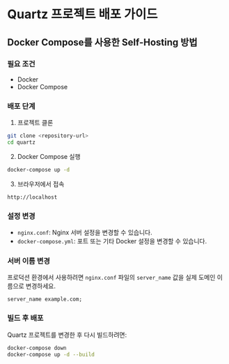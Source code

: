# Quartz 프로젝트 배포 가이드

## Docker Compose를 사용한 Self-Hosting 방법

### 필요 조건
- Docker
- Docker Compose

### 배포 단계

1. 프로젝트 클론
```bash
git clone <repository-url>
cd quartz
```

2. Docker Compose 실행
```bash
docker-compose up -d
```

3. 브라우저에서 접속
```
http://localhost
```

### 설정 변경

- `nginx.conf`: Nginx 서버 설정을 변경할 수 있습니다.
- `docker-compose.yml`: 포트 또는 기타 Docker 설정을 변경할 수 있습니다.

### 서버 이름 변경

프로덕션 환경에서 사용하려면 `nginx.conf` 파일의 `server_name` 값을 실제 도메인 이름으로 변경하세요.

```
server_name example.com;
```

### 빌드 후 배포

Quartz 프로젝트를 변경한 후 다시 빌드하려면:

```bash
docker-compose down
docker-compose up -d --build
``` 
